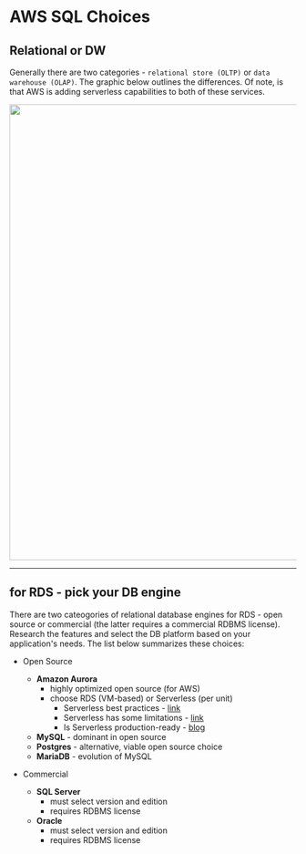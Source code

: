 # AWS SQL Choices

## Relational or DW

Generally there are two categories - `relational store (OLTP)` or `data warehouse (OLAP)`.
The graphic below outlines the differences.  Of note, is that AWS is adding serverless capabilities to both of these services.

<img src="https://github.com/lynnlangit/Hello-AWS-Data-Services/blob/master/images/aws-sql.png" width=800>

---

## for RDS - pick your DB engine

There are two cateogories of relational database engines for RDS - open source or commercial (the latter requires a commercial RDBMS license).  Research the features and select the DB platform based on your application's needs. The list below summarizes these choices:

- Open Source

  - **Amazon Aurora** 
    - highly optimized open source (for AWS) 
    - choose RDS (VM-based) or Serverless (per unit)
      - Serverless best practices - [link](https://aws.amazon.com/blogs/database/best-practices-for-working-with-amazon-aurora-serverless/)
      - Serverless has some limitations - [link](https://docs.aws.amazon.com/AmazonRDS/latest/AuroraUserGuide/aurora-serverless-2.limitations.html)
      - Is Serverless production-ready - [blog](https://www.2ndwatch.com/blog/serverless-aurora-production-ready-yet/)
  - **MySQL** - dominant in open source
  - **Postgres** - alternative, viable open source choice
  - **MariaDB** - evolution of MySQL
  
- Commercial

  - **SQL Server** 
    - must select version and edition
    - requires RDBMS license
  - **Oracle** 
    - must select version and edition
    - requires RDBMS license
